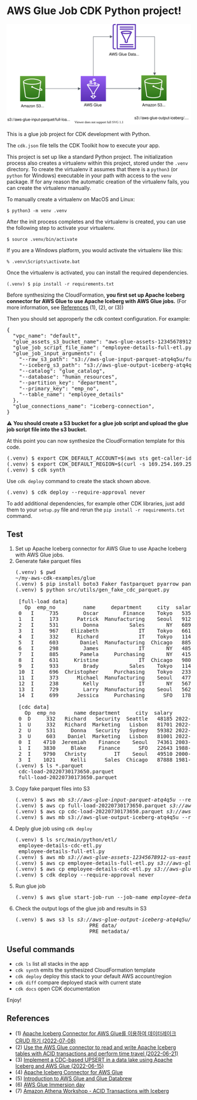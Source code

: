 
# AWS Glue Job CDK Python project!

![glue-job-cdc-parquet-to-iceberg-arch](./glue-job-cdc-parquet-to-iceberg-arch.svg)

This is a glue job project for CDK development with Python.

The `cdk.json` file tells the CDK Toolkit how to execute your app.

This project is set up like a standard Python project.  The initialization
process also creates a virtualenv within this project, stored under the `.venv`
directory.  To create the virtualenv it assumes that there is a `python3`
(or `python` for Windows) executable in your path with access to the `venv`
package. If for any reason the automatic creation of the virtualenv fails,
you can create the virtualenv manually.

To manually create a virtualenv on MacOS and Linux:

```
$ python3 -m venv .venv
```

After the init process completes and the virtualenv is created, you can use the following
step to activate your virtualenv.

```
$ source .venv/bin/activate
```

If you are a Windows platform, you would activate the virtualenv like this:

```
% .venv\Scripts\activate.bat
```

Once the virtualenv is activated, you can install the required dependencies.

```
(.venv) $ pip install -r requirements.txt
```

Before synthesizing the CloudFormation, **you first set up Apache Iceberg connector for AWS Glue to use Apache Iceberg with AWS Glue jobs.** (For more information, see [References](#references) (1), (2), or (3))

Then you should set approperly the cdk context configuration.
For example:
<pre>
{
  "vpc_name": "default",
  "glue_assets_s3_bucket_name": "aws-glue-assets-12345678912-us-east-1",
  "glue_job_script_file_name": "employee-details-full-etl.py",
  "glue_job_input_arguments": {
    "--raw_s3_path": "s3://aws-glue-input-parquet-atq4q5u/full-load",
    "--iceberg_s3_path": "s3://aws-glue-output-iceberg-atq4q5u",
    "--catalog": "glue_catalog",
    "--database": "human_resources",
    "--partition_key": "department",
    "--primary_key": "emp_no",
    "--table_name": "employee_details"
  },
  "glue_connections_name": "iceberg-connection",
}
</pre>

:warning: **You should create a S3 bucket for a glue job script and upload the glue job script file into the s3 bucket.**

At this point you can now synthesize the CloudFormation template for this code.

<pre>
(.venv) $ export CDK_DEFAULT_ACCOUNT=$(aws sts get-caller-identity --query Account --output text)
(.venv) $ export CDK_DEFAULT_REGION=$(curl -s 169.254.169.254/latest/dynamic/instance-identity/document | jq -r .region)
(.venv) $ cdk synth 
</pre>

Use `cdk deploy` command to create the stack shown above.

<pre>
(.venv) $ cdk deploy --require-approval never
</pre>

To add additional dependencies, for example other CDK libraries, just add
them to your `setup.py` file and rerun the `pip install -r requirements.txt`
command.

## Test

1. Set up Apache Iceberg connector for AWS Glue to use Apache Iceberg with AWS Glue jobs.
2. Generate fake parquet files
   <pre>
   (.venv) $ pwd
   ~/my-aws-cdk-examples/glue
   (.venv) $ pip install boto3 Faker fastparquet pyarrow pandas # pip install -r requirements-dev.txt
   (.venv) $ python src/utils/gen_fake_cdc_parquet.py

    [full-load data]
      Op  emp_no         name     department     city  salary              m_time
    0   I     735        Oscar        Finance    Tokyo   53598 2022-02-10 05:48:13
    1   I     173      Patrick  Manufacturing    Seoul   91282 1999-12-29 07:20:17
    2   I     531        Donna          Sales       NY   68958 2013-11-09 04:44:35
    3   I     967    Elizabeth             IT    Tokyo   66129 1976-05-22 13:44:48
    4   I     332      Richard             IT    Tokyo   11466 1998-01-29 03:53:31
    5   I     603       Daniel  Manufacturing  Chicago   88550 1989-03-14 05:23:51
    6   I     298        James             IT       NY   48561 1987-09-09 03:56:03
    7   I     885       Pamela     Purchasing       NY   41585 1992-12-08 23:30:18
    8   I     631     Kristine             IT  Chicago   98029 1970-11-23 15:01:18
    9   I     933        Brady          Sales    Tokyo   11407 1986-01-16 20:40:20
    10  I     696  Christopher     Purchasing    Tokyo   23312 1995-03-02 09:12:12
    11  I     373      Michael  Manufacturing    Seoul   47757 1977-12-22 09:25:07
    12  I     238        Kelly             IT       NY   56717 2022-06-29 01:32:09
    13  I     729        Larry  Manufacturing    Seoul   56261 2000-04-15 05:03:50
    14  I     699      Jessica     Purchasing      SFO   17897 1982-09-11 22:19:59

    [cdc data]
      Op  emp_no      name department     city  salary                  m_time
    0  D     332   Richard   Security  Seattle   48185 2022-07-10 23:56:31.747
    1  U     332   Richard  Marketing   Lisbon   81701 2022-07-10 21:46:31.747
    2  U     531     Donna   Security   Sydney   59382 2022-07-10 19:37:31.747
    3  U     603    Daniel  Marketing   Lisbon   81001 2022-07-10 21:46:31.747
    0  I    4710  Jeremiah    Finance    Seoul   74361 2003-03-12 03:31:01.000
    1  I    3830     Blake    Finance      SFO   22643 1988-12-25 00:01:42.000
    2  I    9790   Christy         IT    Seoul   49510 2000-02-28 23:40:07.000
    3  I    1021     Kelli      Sales  Chicago   87888 1981-07-14 09:27:52.000
   (.venv) $ ls *.parquet
    cdc-load-20220730173650.parquet
    full-load-20220730173650.parquet
   </pre>
3. Copy fake parquet files into S3
   <pre>
   (.venv) $ aws mb <i>s3://aws-glue-input-parquet-atq4q5u</i> --region <i>us-east-1</i>
   (.venv) $ aws cp full-load-20220730173650.parquet <i>s3://aws-glue-input-parquet-atq4q5u/full-load/human_resources/employee_details/full-load-20220730173650.parquet</i>
   (.venv) $ aws cp cdc-load-20220730173650.parquet <i>s3://aws-glue-input-parquet-atq4q5u/cdc-load/human_resources/employee_details/cdc-load-20220730173650.parquet</i>
   (.venv) $ aws mb s3://aws-glue-output-iceberg-atq4q5u --region <i>us-east-1</i>
   </pre>
4. Deply glue job using `cdk deploy`
   <pre>
   (.venv) $ ls src/main/python/etl/
    employee-details-cdc-etl.py
    employee-details-full-etl.py
   (.venv) $ aws mb <i>s3://aws-glue-assets-12345678912-us-east-1</i> --region <i>us-east-1</i>
   (.venv) $ aws cp employee-details-full-etl.py <i>s3://aws-glue-assets-12345678912-us-east-1/scripts/employee-details-full-etl.py</i>
   (.venv) $ aws cp employee-details-cdc-etl.py <i>s3://aws-glue-assets-12345678912-us-east-1/scripts/employee-details-cdc-etl.py</i>
   (.venv) $ cdk deploy --require-approval never
   </pre>
5. Run glue job
   <pre>
   (.venv) $ aws glue start-job-run --job-name <i>employee-details-full-etl</i>
   </pre>
6. Check the output logs of the glue job and results in S3
   <pre>
   (.venv) $ aws s3 ls <i>s3://aws-glue-output-iceberg-atq4q5u/human_resources.db/employee_details_iceberg/</i>
                           PRE data/
                           PRE metadata/
   </pre>


## Useful commands

 * `cdk ls`          list all stacks in the app
 * `cdk synth`       emits the synthesized CloudFormation template
 * `cdk deploy`      deploy this stack to your default AWS account/region
 * `cdk diff`        compare deployed stack with current state
 * `cdk docs`        open CDK documentation

Enjoy!


## References

- (1) [Apache Iceberg Connector for AWS Glue를 이용하여 데이터레이크 CRUD 하기 \(2022-07-08\)](https://aws.amazon.com/ko/blogs/tech/transactional-datalake-using-apache-iceberg-connector-for-aws-glue/)
- (2) [Use the AWS Glue connector to read and write Apache Iceberg tables with ACID transactions and perform time travel \(2022-06-21\)](https://aws.amazon.com/ko/blogs/big-data/use-the-aws-glue-connector-to-read-and-write-apache-iceberg-tables-with-acid-transactions-and-perform-time-travel/)
- (3) [Implement a CDC-based UPSERT in a data lake using Apache Iceberg and AWS Glue \(2022-06-15\)](https://aws.amazon.com/ko/blogs/big-data/implement-a-cdc-based-upsert-in-a-data-lake-using-apache-iceberg-and-aws-glue/)
- (4) [Apache Iceberg Connector for AWS Glue](https://aws.amazon.com/marketplace/pp/prodview-iicxofvpqvsio)
- (5) [Introduction to AWS Glue and Glue Databrew](https://catalog.us-east-1.prod.workshops.aws/workshops/aaaabcab-5e1e-4bff-b604-781a804763e1/en-US)
- (6) [AWS Glue Immersion day](https://catalog.us-east-1.prod.workshops.aws/workshops/ee59d21b-4cb8-4b3d-a629-24537cf37bb5/en-US)
- (7) [Amazon Athena Workshop - ACID Transactions with Iceberg](https://catalog.us-east-1.prod.workshops.aws/workshops/9981f1a1-abdc-49b5-8387-cb01d238bb78/en-US/90-athena-acid)

